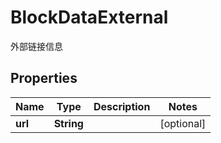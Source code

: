 

# BlockDataExternal

外部链接信息

## Properties

| Name | Type | Description | Notes |
|------------ | ------------- | ------------- | -------------|
|**url** | **String** |  |  [optional] |



